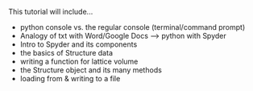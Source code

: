 This tutorial will include...
- python console vs. the regular console (terminal/command prompt)
- Analogy of txt with Word/Google Docs --> python with Spyder
- Intro to Spyder and its components
- the basics of Structure data
- writing a function for lattice volume
- the Structure object and its many methods
- loading from & writing to a file
